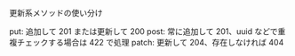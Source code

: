 更新系メソッドの使い分け

put: 追加して 201 または更新して 200
post: 常に追加して 201、uuid などで重複チェックする場合は 422 で処理
patch: 更新して 204、存在しなければ 404
